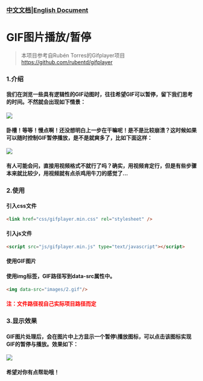 ### [中文文档](https://github.com/sherlonWang/gifplayer)|[English Document](https://github.com/sherlonWang/gifplayer/blob/master/README_EN.md)

# GIF图片播放/暂停

> 本项目参考自Rubén Torres的Gifplayer项目<https://github.com/rubentd/gifplayer>

### 1.介绍

#### 我们在浏览一些具有逻辑性的GIF动图时，往往希望GIF可以暂停，留下我们思考的时间。不然就会出现如下情景：

![](https://cdn.jsdelivr.net/gh/sherlonWang/imgbed/picgo20200807144109.gif)

#### 卧槽！等等！慢点啊！还没想明白上一步在干嘛呢！是不是比较崩溃？这时候如果可以随时控制GIF暂停播放，是不是就爽多了，比如下面这样：

![](https://cdn.jsdelivr.net/gh/sherlonWang/imgbed/picgo20200807144846.gif)

#### 有人可能会问，直接用视频格式不就行了吗？确实，用视频肯定行，但是有些步骤本来就比较少，用视频就有点杀鸡用牛刀的感觉了...

### 2.使用

#### 引入css文件

```html
<link href="css/gifplayer.min.css" rel="stylesheet" />
```

#### 引入js文件

```html
<script src="js/gifplayer.min.js" type="text/javascript"></script>
```

#### 使用GIF图片

#### 使用img标签，GIF路径写到data-src属性中。

```html
<img data-src="images/2.gif"/>
```

#### <font color = red>注：文件路径视自己实际项目路径而定</font>

### 3.显示效果

#### GIF图片处理后，会在图片中上方显示一个暂停\播放图标，可以点击该图标实现GIF的暂停与播放。效果如下：

![](https://cdn.jsdelivr.net/gh/sherlonWang/imgbed/picgo20200807145127.gif)

#### 希望对你有点帮助哦！
